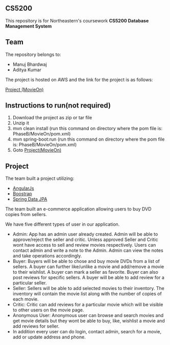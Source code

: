 ## CS5200
This repository is for Northeastern's coursework **CS5200 Database Management System**


## Team
The repository belongs to:

* Manuj Bhardwaj
* Aditya Kumar

The project is hosted on AWS and the link for the project is as follows:

[Project (MovieOn)](http://ec2-18-221-163-240.us-east-2.compute.amazonaws.com:8080/#!/home)


## Instructions to run(not required)

1. Download the project as zip or tar file
2. Unzip it
3. mvn clean install (run this command on directory where the pom file is: PhaseB/MovieOn/pom.xml)
4. mvn spring-boot:run (run this command on directory where the pom file is: PhaseB/MovieOn/pom.xml)
5. Goto [Project(MovieOn)](http://localhost:8080/#)

## Project

The team built a project utilizing:

* [AngularJs](https://angularjs.org/)
* [Boostrap](https://getbootstrap.com/)
* [Spring Data JPA](https://projects.spring.io/spring-data-jpa/)

The team built an e-commerce application allowing users to buy DVD copies from sellers.

We have five different types of user in our application.

* Admin: App has an admin user already created. Admin will be able to approve/reject the seller and critic. Unless approved Seller and Critic wont have access to sell and review movies respectively. Users can contact admin and write a note to the Admin. Admin can view the notes and take operations accordingly. 
* Buyer: Buyers will be able to chose and buy movie DVDs from a list of sellers. A buyer can further like/unlike a movie and add/remove a movie to their wishlist. A buyer can mark a seller as favorite. Buyer can also post reviews for specific sellers. A buyer will be able to add review for a particular seller.
* Seller: Sellers will be able to add selected movies to their inventory. The inventory will contain the movie list along with the number of copies of each movie.
* Critic: Critic can add reviews for a particular movie which will be visible to other users on the movie page.
* Anonymous User: Anonymous user can browse and search movies and get movie details but they wont be able to buy, like, wishlist a movie and add reviews for seller.
* In addition every user can do login, contact admin, search for a movie, add or update address and phone.
